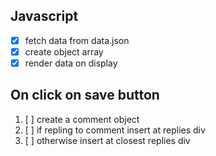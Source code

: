 ## Javascript

- [x] fetch data from data.json
- [x] create object array
- [x] render data on display

## On click on save button
1. [ ] create a comment object
2. [ ] if repling to comment insert at replies div
3. [ ] otherwise insert at closest replies div